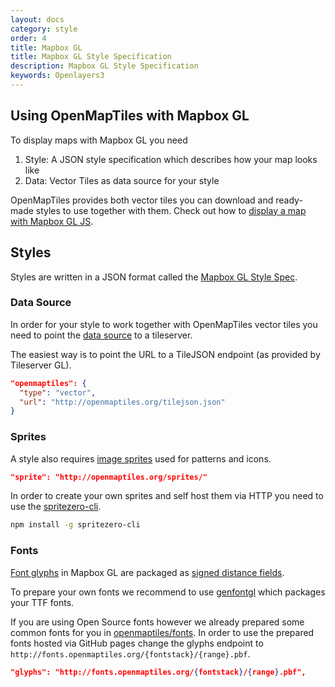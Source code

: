 ```yaml
---
layout: docs
category: style
order: 4
title: Mapbox GL
title: Mapbox GL Style Specification
description: Mapbox GL Style Specification
keywords: Openlayers3
---
```


## Using OpenMapTiles with Mapbox GL

To display maps with Mapbox GL you need

1. Style: A JSON style specification which describes how your map looks like
2. Data: Vector Tiles as data source for your style

OpenMapTiles provides both vector tiles you can download and ready-made styles
to use together with them. Check out how to [display a map with Mapbox GL JS](/docs/website/mapbox-gl-js).

## Styles

Styles are written in a JSON format called the [Mapbox GL Style Spec](https://www.mapbox.com/mapbox-gl-style-spec/).


### Data Source

In order for your style to work together with OpenMapTiles vector tiles you need to point the
[data source](https://www.mapbox.com/mapbox-gl-style-spec/#sources) to a tileserver.


The easiest way is to point the URL to a TileJSON endpoint (as provided by Tileserver GL).

```json
"openmaptiles": {
  "type": "vector",
  "url": "http://openmaptiles.org/tilejson.json"
}
```

### Sprites

A style also requires [image sprites](https://www.mapbox.com/mapbox-gl-style-spec/#sprite)
used for patterns and icons.


```json
"sprite": "http://openmaptiles.org/sprites/"
```

In order to create your own sprites and self host them via HTTP
you need to use the [spritezero-cli](https://github.com/mapbox/spritezero-cli).

```bash
npm install -g spritezero-cli
```

### Fonts

[Font glyphs](https://www.mapbox.com/mapbox-gl-style-spec/#glyphs)
in Mapbox GL are packaged as [signed distance fields](https://www.mapbox.com/blog/text-signed-distance-fields/).

To prepare your own fonts we recommend to use [genfontgl](https://github.com/sabas/genfontgl)
which packages your TTF fonts.

If you are using Open Source fonts however we already prepared some common fonts for you in
[openmaptiles/fonts](https://github.com/openmaptiles/fonts).
In order to use the prepared fonts hosted via GitHub pages change the glyphs endpoint to
`http://fonts.openmaptiles.org/{fontstack}/{range}.pbf`.

```json
"glyphs": "http://fonts.openmaptiles.org/{fontstack}/{range}.pbf",
```
